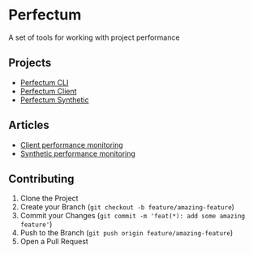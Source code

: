 # Perfectum
A set of tools for working with project performance

## Projects
* [Perfectum CLI](./packages/cli)
* [Perfectum Client](./packages/client)
* [Perfectum Synthetic](./packages/synthetic)

## Articles
* [Client performance monitoring](https://habr.com/ru/company/tinkoff/blog/508256/)
* [Synthetic performance monitoring](https://habr.com/ru/company/tinkoff/blog/508258/)

## Contributing
1. Clone the Project
2. Create your Branch (`git checkout -b feature/amazing-feature`)
3. Commit your Changes (`git commit -m 'feat(*): add some amazing feature'`)
4. Push to the Branch (`git push origin feature/amazing-feature`)
5. Open a Pull Request
